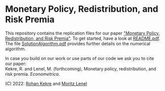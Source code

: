 # Monetary Policy, Redistribution, and Risk Premia

This repository contains the replication files for our paper ["Monetary Policy, Redistribution, and Risk Premia"](https://drive.google.com/file/d/1oNIdn9kqBCfqL6fdTK2S6aIqaUqVeUN6/view?usp=sharing). To get started, have a look at [README.pdf](https://github.com/KekreLenel/MPR/blob/main/README.pdf). The file [SolutionAlgorithm.pdf](https://github.com/KekreLenel/MPR/blob/main/SolutionAlgorithm.pdf) provides further details on the numerical algorithm. 

In case you build on our work or use parts of our code we ask you to cite our paper:  
Kekre, R. and Lenel, M. (forthcoming), Monetary policy, redistribution, and risk premia. *Econometrica*.

(C) 2022: [Rohan Kekre](https://sites.google.com/site/rohankekre/) and [Moritz Lenel](https://sites.google.com/site/moritzlenel)
